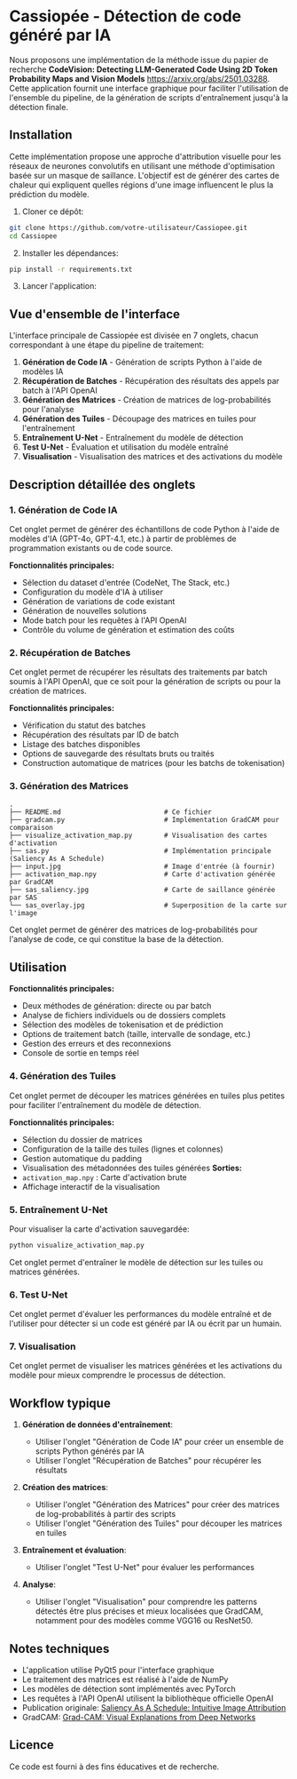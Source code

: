 # Cassiopée - Détection de code généré par IA

Nous proposons une implémentation de la méthode issue du papier de recherche __CodeVision: Detecting LLM-Generated Code Using 2D Token Probability Maps and Vision Models__
 https://arxiv.org/abs/2501.03288.
Cette application fournit une interface graphique pour faciliter l'utilisation de l'ensemble du pipeline, de la génération de scripts d'entraînement jusqu'à la détection finale.
## Installation
Cette implémentation propose une approche d'attribution visuelle pour les réseaux de neurones convolutifs en utilisant une méthode d'optimisation basée sur un masque de saillance. L'objectif est de générer des cartes de chaleur qui expliquent quelles régions d'une image influencent le plus la prédiction du modèle.

1. Cloner ce dépôt:
```bash
git clone https://github.com/votre-utilisateur/Cassiopee.git
cd Cassiopee
```

2. Installer les dépendances:
```bash
pip install -r requirements.txt
```

3. Lancer l'application:

## Vue d'ensemble de l'interface

L'interface principale de Cassiopée est divisée en 7 onglets, chacun correspondant à une étape du pipeline de traitement:

1. **Génération de Code IA** - Génération de scripts Python à l'aide de modèles IA
2. **Récupération de Batches** - Récupération des résultats des appels par batch à l'API OpenAI
3. **Génération des Matrices** - Création de matrices de log-probabilités pour l'analyse
4. **Génération des Tuiles** - Découpage des matrices en tuiles pour l'entraînement
5. **Entraînement U-Net** - Entraînement du modèle de détection
6. **Test U-Net** - Évaluation et utilisation du modèle entraîné
7. **Visualisation** - Visualisation des matrices et des activations du modèle

## Description détaillée des onglets

### 1. Génération de Code IA

Cet onglet permet de générer des échantillons de code Python à l'aide de modèles d'IA (GPT-4o, GPT-4.1, etc.) à partir de problèmes de programmation existants ou de code source.

**Fonctionnalités principales:**
- Sélection du dataset d'entrée (CodeNet, The Stack, etc.)
- Configuration du modèle d'IA à utiliser
- Génération de variations de code existant
- Génération de nouvelles solutions
- Mode batch pour les requêtes à l'API OpenAI
- Contrôle du volume de génération et estimation des coûts

### 2. Récupération de Batches

Cet onglet permet de récupérer les résultats des traitements par batch soumis à l'API OpenAI, que ce soit pour la génération de scripts ou pour la création de matrices.

**Fonctionnalités principales:**
- Vérification du statut des batches
- Récupération des résultats par ID de batch
- Listage des batches disponibles
- Options de sauvegarde des résultats bruts ou traités
- Construction automatique de matrices (pour les batchs de tokenisation)

### 3. Génération des Matrices
```
.
├── README.md                          # Ce fichier
├── gradcam.py                         # Implémentation GradCAM pour comparaison
├── visualize_activation_map.py        # Visualisation des cartes d'activation
├── sas.py                             # Implémentation principale (Saliency As A Schedule)
├── input.jpg                          # Image d'entrée (à fournir)
├── activation_map.npy                 # Carte d'activation générée par GradCAM
├── sas_saliency.jpg                   # Carte de saillance générée par SAS
└── sas_overlay.jpg                    # Superposition de la carte sur l'image
```

Cet onglet permet de générer des matrices de log-probabilités pour l'analyse de code, ce qui constitue la base de la détection.

## Utilisation

**Fonctionnalités principales:**
- Deux méthodes de génération: directe ou par batch
- Analyse de fichiers individuels ou de dossiers complets
- Sélection des modèles de tokenisation et de prédiction
- Options de traitement batch (taille, intervalle de sondage, etc.)
- Gestion des erreurs et des reconnexions
- Console de sortie en temps réel

### 4. Génération des Tuiles

Cet onglet permet de découper les matrices générées en tuiles plus petites pour faciliter l'entraînement du modèle de détection.

**Fonctionnalités principales:**
- Sélection du dossier de matrices
- Configuration de la taille des tuiles (lignes et colonnes)
- Gestion automatique du padding
- Visualisation des métadonnées des tuiles générées
**Sorties:**
- `activation_map.npy` : Carte d'activation brute
- Affichage interactif de la visualisation

### 5. Entraînement U-Net
Pour visualiser la carte d'activation sauvegardée:
```bash
python visualize_activation_map.py
```
Cet onglet permet d'entraîner le modèle de détection sur les tuiles ou matrices générées.

### 6. Test U-Net
Cet onglet permet d'évaluer les performances du modèle entraîné et de l'utiliser pour détecter si un code est généré par IA ou écrit par un humain.

### 7. Visualisation
Cet onglet permet de visualiser les matrices générées et les activations du modèle pour mieux comprendre le processus de détection.

## Workflow typique
1. **Génération de données d'entraînement**:
   - Utiliser l'onglet "Génération de Code IA" pour créer un ensemble de scripts Python générés par IA
   - Utiliser l'onglet "Récupération de Batches" pour récupérer les résultats

2. **Création des matrices**:
   - Utiliser l'onglet "Génération des Matrices" pour créer des matrices de log-probabilités à partir des scripts
   - Utiliser l'onglet "Génération des Tuiles" pour découper les matrices en tuiles

3. **Entraînement et évaluation**:
   - Utiliser l'onglet "Test U-Net" pour évaluer les performances

4. **Analyse**:
   - Utiliser l'onglet "Visualisation" pour comprendre les patterns détectés
 être plus précises et mieux localisées que GradCAM, notamment pour des modèles comme VGG16 ou ResNet50.

## Notes techniques
- L'application utilise PyQt5 pour l'interface graphique
- Le traitement des matrices est réalisé à l'aide de NumPy
- Les modèles de détection sont implémentés avec PyTorch
- Les requêtes à l'API OpenAI utilisent la bibliothèque officielle OpenAI
- Publication originale: [Saliency As A Schedule: Intuitive Image Attribution](https://ieeexplore.ieee.org/document/10647374)
- GradCAM: [Grad-CAM: Visual Explanations from Deep Networks](https://arxiv.org/abs/1610.02391)

## Licence
Ce code est fourni à des fins éducatives et de recherche.
